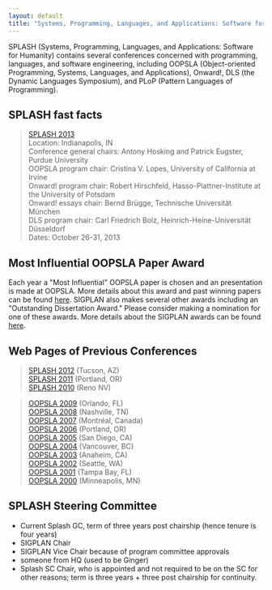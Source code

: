 ```yaml
---
layout: default
title: "Systems, Programming, Languages, and Applications: Software for Humanity (SPLASH)"
---
```

SPLASH (Systems, Programming, Languages, and Applications: Software for Humanity) contains several conferences concerned with programming, languages, and software engineering, including OOPSLA (Object-oriented Programming, Systems, Languages, and Applications), Onward!, DLS (the Dynamic Languages Symposium), and PLoP (Pattern Languages of Programming).

SPLASH fast facts
-----------------

> [SPLASH 2013](http://www.splashcon.org/2013/)  
> Location: Indianapolis, IN  
> Conference general chairs: Antony Hosking and Patrick Eugster, Purdue University  
> OOPSLA program chair: Cristina V. Lopes, University of California at Irvine  
> Onward! program chair: Robert Hirschfeld, Hasso-Plattner-Institute at the University of Potsdam  
> Onward! essays chair: Bernd Br&#252;gge, Technische Universit&#228;t M&#252;nchen  
> DLS program chair: Carl Friedrich Bolz, Heinrich-Heine-Universit&#228;t D&#252;sseldorf   
> Dates: October 26-31, 2013  

Most Influential OOPSLA Paper Award
-----------------------------------

Each year a "Most Influential" OOPSLA paper is chosen and an
presentation is made at OOPSLA. More details about this award and
past winning papers can be found [here](/Awards/OOPSLA/). SIGPLAN
also makes several other awards including an "Outstanding
Dissertation Award." Please consider making a nomination for one of
these awards.  More details about the SIGPLAN awards can be found
[here](/Awards/).

Web Pages of Previous Conferences
---------------------------------

> [SPLASH 2012](http://www.splashcon.org/2012/) (Tucson, AZ)  
> [SPLASH 2011](http://www.splashcon.org/2011/) (Portland, OR)  
> [SPLASH 2010](http://www.splashcon.org/2010/) (Reno NV)  

> [OOPSLA 2009](http://www.oopsla.org/oopsla2009/) (Orlando, FL)  
> [OOPSLA 2008](http://www.oopsla.org/oopsla2008/) (Nashville, TN)  
> [OOPSLA 2007](http://www.oopsla.org/oopsla2007/) (Montr&#233;al, Canada)  
> [OOPSLA 2006](http://www.oopsla.org/2006/) (Portland, OR)  
> [OOPSLA 2005](http://www.oopsla.org/2005/) (San Diego, CA)  
> [OOPSLA 2004](http://www.oopsla.org/2004/) (Vancouver, BC)  
> [OOPSLA 2003](http://www.oopsla.org/oopsla2003/files/) (Anaheim, CA)  
> [OOPSLA 2002](http://oopsla.acm.org/oopsla2002/) (Seattle, WA)  
> [OOPSLA 2001](http://oopsla.acm.org/oopsla2001/) (Tampa Bay, FL)  
> [OOPSLA 2000](http://oopsla.acm.org/oopsla2k/) (Minneapolis, MN)   


SPLASH Steering Committee
-------------------------

* Current Splash GC, term of three years post chairship (hence tenure is four years)
* SIGPLAN Chair
* SIGPLAN Vice Chair because of program committee approvals
*  someone from HQ (used to be Ginger)
* Splash SC Chair, who is appointed and not required to be on the SC for other reasons; term is three years + three  post chairship for continuity.
